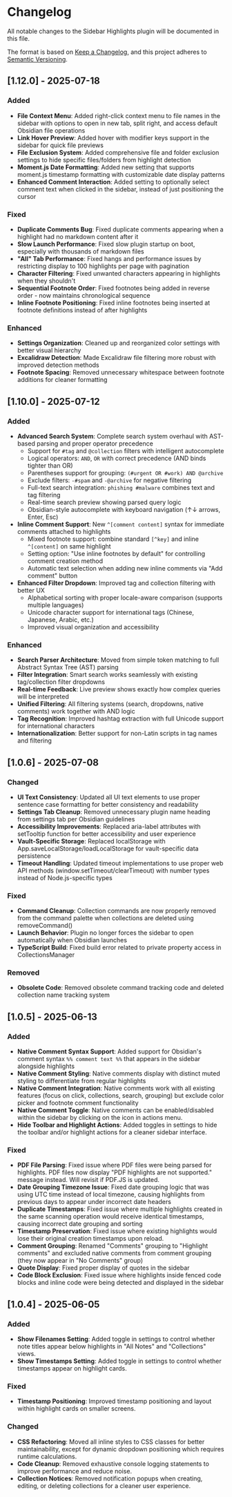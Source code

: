 # Changelog

All notable changes to the Sidebar Highlights plugin will be documented in this file.

The format is based on [Keep a Changelog](https://keepachangelog.com/en/1.0.0/),
and this project adheres to [Semantic Versioning](https://semver.org/spec/v2.0.0.html).

## [1.12.0] - 2025-07-18

### Added
- **File Context Menu**: Added right-click context menu to file names in the sidebar with options to open in new tab, split right, and access default Obsidian file operations
- **Link Hover Preview**: Added hover with modifier keys support in the sidebar for quick file previews
- **File Exclusion System**: Added comprehensive file and folder exclusion settings to hide specific files/folders from highlight detection
- **Moment.js Date Formatting**: Added new setting that supports moment.js timestamp formatting with customizable date display patterns
- **Enhanced Comment Interaction**: Added setting to optionally select comment text when clicked in the sidebar, instead of just positioning the cursor

### Fixed
- **Duplicate Comments Bug**: Fixed duplicate comments appearing when a highlight had no markdown content after it
- **Slow Launch Performance**: Fixed slow plugin startup on boot, especially with thousands of markdown files
- **"All" Tab Performance**: Fixed hangs and performance issues by restricting display to 100 highlights per page with pagination
- **Character Filtering**: Fixed unwanted characters appearing in highlights when they shouldn't
- **Sequential Footnote Order**: Fixed footnotes being added in reverse order - now maintains chronological sequence
- **Inline Footnote Positioning**: Fixed inline footnotes being inserted at footnote definitions instead of after highlights

### Enhanced
- **Settings Organization**: Cleaned up and reorganized color settings with better visual hierarchy
- **Excalidraw Detection**: Made Excalidraw file filtering more robust with improved detection methods
- **Footnote Spacing**: Removed unnecessary whitespace between footnote additions for cleaner formatting

## [1.10.0] - 2025-07-12

### Added
- **Advanced Search System**: Complete search system overhaul with AST-based parsing and proper operator precedence
  - Support for `#tag` and `@collection` filters with intelligent autocomplete
  - Logical operators: `AND`, `OR` with correct precedence (AND binds tighter than OR)
  - Parentheses support for grouping: `(#urgent OR #work) AND @archive`
  - Exclude filters: `-#spam` and `-@archive` for negative filtering
  - Full-text search integration: `phishing #malware` combines text and tag filtering
  - Real-time search preview showing parsed query logic
  - Obsidian-style autocomplete with keyboard navigation (↑↓ arrows, Enter, Esc)
- **Inline Comment Support**: New `^[comment content]` syntax for immediate comments attached to highlights
  - Mixed footnote support: combine standard `[^key]` and inline `^[content]` on same highlight
  - Setting option: "Use inline footnotes by default" for controlling comment creation method
  - Automatic text selection when adding new inline comments via "Add comment" button
- **Enhanced Filter Dropdown**: Improved tag and collection filtering with better UX
  - Alphabetical sorting with proper locale-aware comparison (supports multiple languages)
  - Unicode character support for international tags (Chinese, Japanese, Arabic, etc.)
  - Improved visual organization and accessibility

### Enhanced
- **Search Parser Architecture**: Moved from simple token matching to full Abstract Syntax Tree (AST) parsing
- **Filter Integration**: Smart search works seamlessly with existing tag/collection filter dropdowns
- **Real-time Feedback**: Live preview shows exactly how complex queries will be interpreted
- **Unified Filtering**: All filtering systems (search, dropdowns, native comments) work together with AND logic
- **Tag Recognition**: Improved hashtag extraction with full Unicode support for international characters
- **Internationalization**: Better support for non-Latin scripts in tag names and filtering

## [1.0.6] - 2025-07-08

### Changed
- **UI Text Consistency**: Updated all UI text elements to use proper sentence case formatting for better consistency and readability
- **Settings Tab Cleanup**: Removed unnecessary plugin name heading from settings tab per Obsidian guidelines
- **Accessibility Improvements**: Replaced aria-label attributes with setTooltip function for better accessibility and user experience
- **Vault-Specific Storage**: Replaced localStorage with App.saveLocalStorage/loadLocalStorage for vault-specific data persistence
- **Timeout Handling**: Updated timeout implementations to use proper web API methods (window.setTimeout/clearTimeout) with number types instead of Node.js-specific types

### Fixed
- **Command Cleanup**: Collection commands are now properly removed from the command palette when collections are deleted using removeCommand()
- **Launch Behavior**: Plugin no longer forces the sidebar to open automatically when Obsidian launches
- **TypeScript Build**: Fixed build error related to private property access in CollectionsManager

### Removed
- **Obsolete Code**: Removed obsolete command tracking code and deleted collection name tracking system

## [1.0.5] - 2025-06-13

### Added
- **Native Comment Syntax Support**: Added support for Obsidian's comment syntax `%% comment text %%` that appears in the sidebar alongside highlights
- **Native Comment Styling**: Native comments display with distinct muted styling to differentiate from regular highlights
- **Native Comment Integration**: Native comments work with all existing features (focus on click, collections, search, grouping) but exclude color picker and footnote comment functionality
- **Native Comment Toggle**: Native comments can be enabled/disabled within the sidebar by clicking on the icon in actions menu.
- **Hide Toolbar and Highlight Actions**: Added toggles in settings to hide the toolbar and/or highlight actions for a cleaner sidebar interface.

### Fixed
- **PDF File Parsing**: Fixed issue where PDF files were being parsed for highlights. PDF files now display "PDF highlights are not supported." message instead. Will revisit if PDF.JS is updated.
- **Date Grouping Timezone Issue**: Fixed date grouping logic that was using UTC time instead of local timezone, causing highlights from previous days to appear under incorrect date headers
- **Duplicate Timestamps**: Fixed issue where multiple highlights created in the same scanning operation would receive identical timestamps, causing incorrect date grouping and sorting
- **Timestamp Preservation**: Fixed issue where existing highlights would lose their original creation timestamps upon reload.
- **Comment Grouping**: Renamed "Comments" grouping to "Highlight comments" and excluded native comments from comment grouping (they now appear in "No Comments" group)
- **Quote Display**: Fixed proper display of quotes in the sidebar
- **Code Block Exclusion**: Fixed issue where highlights inside fenced code blocks and inline code were being detected and displayed in the sidebar

## [1.0.4] - 2025-06-05

### Added
- **Show Filenames Setting**: Added toggle in settings to control whether note titles appear below highlights in "All Notes" and "Collections" views.
- **Show Timestamps Setting**: Added toggle in settings to control whether timestamps appear on highlight cards.

### Fixed
- **Timestamp Positioning**: Improved timestamp positioning and layout within highlight cards on smaller screens.

### Changed
- **CSS Refactoring**: Moved all inline styles to CSS classes for better maintainability, except for dynamic dropdown positioning which requires runtime calculations.
- **Code Cleanup**: Removed exhaustive console logging statements to improve performance and reduce noise.
- **Collection Notices**: Removed notification popups when creating, editing, or deleting collections for a cleaner user experience.